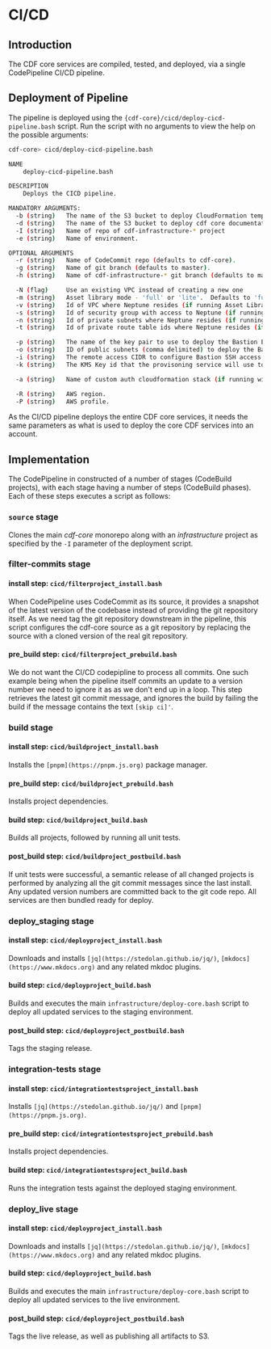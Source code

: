 # CI/CD

## Introduction

The CDF core services are compiled, tested, and deployed, via a single CodePipeline CI/CD pipeline.

## Deployment of Pipeline

The pipeline is deployed using the `{cdf-core}/cicd/deploy-cicd-pipeline.bash` script.  Run the script with no arguments to view the help on the possible arguments:

```sh
cdf-core> cicd/deploy-cicd-pipeline.bash

NAME
    deploy-cicd-pipeline.bash

DESCRIPTION
    Deploys the CICD pipeline.

MANDATORY ARGUMENTS:
  -b (string)   The name of the S3 bucket to deploy CloudFormation templates to.
  -d (string)   The name of the S3 bucket to deploy cdf core documentation to.
  -I (string)   Name of repo of cdf-infrastructure-* project
  -e (string)   Name of environment.

OPTIONAL ARGUMENTS
  -r (string)   Name of CodeCommit repo (defaults to cdf-core).
  -g (string)   Name of git branch (defaults to master).
  -h (string)   Name of cdf-infrastructure-* git branch (defaults to master).

  -N (flag)     Use an existing VPC instead of creating a new one
  -m (string)   Asset library mode - 'full' or 'lite'.  Defaults to 'full'
  -v (string)   Id of VPC where Neptune resides (if running Asset Library in 'full' mode)
  -s (string)   Id of security group with access to Neptune (if running Asset Library in 'full' mode)
  -n (string)   Id of private subnets where Neptune resides (if running Asset Library in 'full' mode)
  -t (string)   Id of private route table ids where Neptune resides (if running Asset Library in 'full' mode)

  -p (string)   The name of the key pair to use to deploy the Bastion EC2 host.
  -o (string)   ID of public subnets (comma delimited) to deploy the Bastion into (required if -N set, and Asset Library 'full' mode)
  -i (string)   The remote access CIDR to configure Bastion SSH access (e.g. 1.2.3.4/32).
  -k (string)   The KMS Key id that the provisoning service will use to decrypt sensitive information.  If not provided, a new KMS key with the alias 'cdf' is created.

  -a (string)   Name of custom auth cloudformation stack (if running with custom auth enabled)

  -R (string)   AWS region.
  -P (string)   AWS profile.
```

As the CI/CD pipeline deploys the entire CDF core services, it needs the same parameters as what is used to deploy the core CDF services into an account.

## Implementation

The CodePipeline in constructed of a number of stages (CodeBuild projects), with each stage having a number of steps (CodeBuild phases).  Each of these steps executes a script as follows:

### `source` stage

Clones the main _cdf-core_ monorepo along with an _infrastructure_ project as specified by the `-I` parameter of the deployment script.

### filter-commits stage

#### install step:  `cicd/filterproject_install.bash`

When CodePipeline uses CodeCommit as its source, it provides a snapshot of the latest version of the codebase instead of providing the git repository itself.  As we need tag the git repository downstream in the pipeline, this script configures the cdf-core source as a git repository by replacing the source with a cloned version of the real git repository.

#### pre_build step:  `cicd/filterproject_prebuild.bash`

We do not want the CI/CD codepipline to process all commits.  One such example being when the pipeline itself commits an update to a version number we need to ignore it as as we don't end up in a loop.  This step retrieves the latest git commit message, and ignores the build by failing the build if the message contains the text `[skip ci]'`.

### build stage

#### install step:  `cicd/buildproject_install.bash`

Installs the `[pnpm](https://pnpm.js.org)` package manager.

#### pre_build step:  `cicd/buildproject_prebuild.bash`

Installs project dependencies.

#### build step:  `cicd/buildproject_build.bash`

Builds all projects, followed by running all unit tests.

#### post_build step:  `cicd/buildproject_postbuild.bash`

If unit tests were successful, a semantic release of all changed projects is performed by analyzing all the git commit messages since the last install.  Any updated version numbers are committed back to the git code repo.  All services are then bundled ready for deploy.

### deploy_staging stage

#### install step:  `cicd/deployproject_install.bash`

Downloads and installs `[jq](https://stedolan.github.io/jq/)`, `[mkdocs](https://www.mkdocs.org)` and any related mkdoc plugins.

#### build step:  `cicd/deployproject_build.bash`

Builds and executes the main `infrastructure/deploy-core.bash` script to deploy all updated services to the staging environment.

#### post_build step:  `cicd/deployproject_postbuild.bash`

Tags the staging release.

### integration-tests stage

#### install step:  `cicd/integrationtestsproject_install.bash`

Installs `[jq](https://stedolan.github.io/jq/)` and `[pnpm](https://pnpm.js.org)`.

#### pre_build step:  `cicd/integrationtestsproject_prebuild.bash`

Installs project dependencies.

#### build step:  `cicd/integrationtestsproject_build.bash`

Runs the integration tests against the deployed staging environment.

### deploy_live stage

#### install step:  `cicd/deployproject_install.bash`

Downloads and installs `[jq](https://stedolan.github.io/jq/)`, `[mkdocs](https://www.mkdocs.org)` and any related mkdoc plugins.

#### build step:  `cicd/deployproject_build.bash`

Builds and executes the main `infrastructure/deploy-core.bash` script to deploy all updated services to the live environment.

#### post_build step:  `cicd/deployproject_postbuild.bash`

Tags the live release, as well as publishing all artifacts to S3.